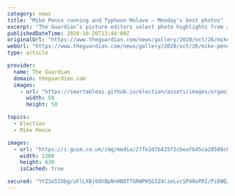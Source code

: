 ```yaml
---
category: news
title: "Mike Pence running and Typhoon Molave – Monday's best photos"
excerpt: "The Guardian’s picture editors select photo highlights from around the world"
publishedDateTime: 2020-10-26T13:44:00Z
originalUrl: "https://www.theguardian.com/news/gallery/2020/oct/26/mike-pence-running-and-typhoon-molave-mondays-best-photos?ref=hvper.com"
webUrl: "https://www.theguardian.com/news/gallery/2020/oct/26/mike-pence-running-and-typhoon-molave-mondays-best-photos?ref=hvper.com"
type: article

provider:
  name: The Guardian
  domain: theguardian.com
  images:
    - url: "https://smartableai.github.io/election/assets/images/organizations/theguardian.com-50x50.jpg"
      width: 50
      height: 50

topics:
  - Election
  - Mike Pence

images:
  - url: "https://i.guim.co.uk/img/media/27fe2d7b425f2cbeafb45ca28589c0356b43e2cc/0_132_4000_2401/master/4000.jpg?width=1200&height=630&quality=85&auto=format&fit=crop&overlay-align=bottom%2Cleft&overlay-width=100p&overlay-base64=L2ltZy9zdGF0aWMvb3ZlcmxheXMvdGctZGVmYXVsdC5wbmc&enable=upscale&s=059e8b43da7aa82fd9c5d7d3585cc117"
    width: 1200
    height: 630
    isCached: true

secured: "YYZ1o5IObg/uFlLXBj60YBpNnHB8TTGRWPHSG3Z4czeLvcSP40oPRI/PiEWQ/ArF8vkQSVAWDSJQOHQyQdDtfhRRIRlM0Bue21H+xuLx/cUuEX+aIS98EALwc9L/KE5N6OeGP+idw6iSOEnRCRVnlMT1EHGaGBNWhF20/s5Wj8vA1qFJeJcYQ+Y4AD46Ix0aYyE3hGnzXlBDDfJ+v2xvAYVCirxSkgIP3WKtuQ8i8R2hiVEWlw6K3SrxwR1wd+QOwa24GFhQ/YzKsR3jBde2kzhkgqxKgZzpLBK3MNLcCr3uvcWqqo8PB4FEUR26OW9hoPq18IOrADOj5mk8KQOqU4L2uOuEnMDSHpApDGSwPNM=;1riB7RbyzxhaqOzshktlCw=="
---
```


